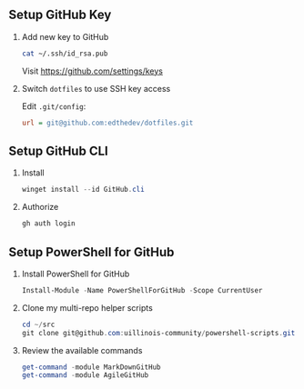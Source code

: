 ## Setup GitHub Key

1. Add new key to GitHub

	```sh
	cat ~/.ssh/id_rsa.pub
	```
	
	Visit <https://github.com/settings/keys>

1. Switch `dotfiles` to use SSH key access 

	Edit `.git/config`:
	
	```ini
	url = git@github.com:edthedev/dotfiles.git
	```

## Setup GitHub CLI

1. Install

	```powershell
	winget install --id GitHub.cli
	```

2. Authorize

	```powershell
	gh auth login
	```

## Setup PowerShell for GitHub

1. Install PowerShell for GitHub

	```powershell
	Install-Module -Name PowerShellForGitHub -Scope CurrentUser
	```

1. Clone my multi-repo helper scripts

	```powershell
	cd ~/src
	git clone git@github.com:uillinois-community/powershell-scripts.git

	```

1. Review the available commands

	```powershell
	get-command -module MarkDownGitHub
	get-command -module AgileGitHub
	```